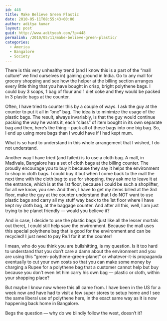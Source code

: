 ```yaml
---
id: 448
title: Make Believe Green Plastic
date: 2010-05-11T08:55:43+00:00
author: aditya kumar
layout: post
guid: http://www.adityeah.com/?p=448
permalink: /2010/05/11/make-believe-green-plastic/
categories:
  - America
  - Bangalore
  - Society
---
```

There is this very unhealthy trend (and I know this is a part of the &#8220;mall culture&#8221; we find ourselves in) gaining ground in India. Go to any mall for grocery shopping and see how the helper at the billing section arranges every little thing that you have bought in crisp, bright polythene bags. I could buy 3 soaps, 1 bag of flour and 1 diet coke and they would be packed in 3 plastic bags at the counter. 

Often, I have tried to counter this by a couple of ways. I ask the guy at the counter to put it all in &#8220;one&#8221; bag. The idea is to minimize the usage of the plastic bags. The result, always invariably, is that the guy would continue packing the way he wants it, each &#8220;class&#8221; of item bought in its own separate bag and then, here&#8217;s the thing &#8211; pack all of these bags into one big bag. So, I end up using more bags than I would have if I had kept mum.

What is so hard to understand in this whole arrangement that I wished, I do not understand.

Another way I have tried (and failed) is to use a cloth bag. A mall, in Madivala, Bangalore has a set of cloth bags at the billing counter. The proudly encourage you to buy it because they say it helps the environment to shop in cloth bags. I could buy it but when I come back to the mall the next time with the cloth bag to use for shopping, they ask me to leave it at the entrance, which is at the 1st floor, because I could be such a shoplifter, for all we know, you see. And then, I have to get my items billed at the 3rd floor, make the guy at the counter understand that I do NOT want to use plastic bags and carry all my stuff way back to the 1st floor where I have kept my cloth bag, at the baggage counter. And after all this, well, I am just trying to be planet friendly &#8212; would you believe it?

And in case, I decide to use the plastic bags (just like all the lesser mortals out there), I could still help save the environment. Because the mall uses this special polythene bag that is good for the environment and can be recycled! I just need to pay Re.1 for it at the counter!

I mean, who do you think you are bullshitting, is my question. Is it too hard to understand that you don&#8217;t care a damn about the environment and you are using this &#8220;green-polythene-green-planet&#8221; or whatever-it-is propaganda eventually to cut your own costs so that you can make some money by charging a Rupee for a polythene bag that a customer cannot help but buy because you don&#8217;t even let him carry his own bag &#8212; plastic or cloth, within your shopping place?

But maybe I know now where this all came from. I have been in the US for a week now and have had to visit a few super stores to setup home and I see the same liberal use of polythene here, in the exact same way as it is now happening back home in Bangalore. 

Begs the question &#8212; why do we blindly follow the west, doesn&#8217;t it?